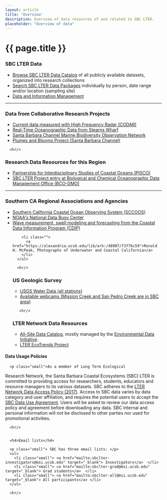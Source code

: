 ```yaml
---
layout: article
title: 'Overview'
description: Overview of data resources of and related to SBC LTER.
placeholder: "Overview of data"
---
```


<h1>{{ page.title }}</h1>

<div id="main-container">
  <div class="row">
  <!-- fun stuff -->
    <div class="col-md-9">

  <h3 class="">SBC LTER Data</h3>
      <ul> 
        <li class="">
          <a href="{{page.url}}catalog/">Browse SBC LTER Data Catalog</a> of all publicly available datasets, organized into research collections
        </li>               
        <li class="">
          <a href="{{page.url}}catalog/search/">Search SBC LTER Data Packages</a> individually by person, date range and/or location (sampling site)
        </li>
        <!-- possibly, quick search here -->
        <li class="">
          <a href="{{page.url}}management">Data and Information Management</a>
        </li>
      </ul>

<hr/>
       
  <h3>Data from Collaborative Research Projects</h3>
      <ul>
        <li class="">
          <a href="http://www.icess.ucsb.edu/">Current data measured with High Frequency Radar (CODAR)</a> 
        </li>
        <li class="">
         <a href="{{page.url}}visuals/stearns-wharf">Real-Time Oceanographic Data from Stearns Wharf</a> 
        </li>
        <li class="">
          <a href="http://sbc.marinebon.org">Santa Barbara Channel Marine Biodiversity Observation Network</a> 
        </li>       
        <li class="">
          <a href="http://www.oceancolor.ucsb.edu/plumes_and_blooms/">Plumes and Blooms Project (Santa Barbara Channel)</a> 
        </li>
      </ul>

      <hr/>
  <h3>Research Data Resources for this Region</h3>
      <ul>
        <li  class="">
          <a href="http://www.piscoweb.org">Partnership for Interdisciplinary Studies of Coastal Oceans (PISCO)</a>
        </li>
        <li class="">
          <a href="http://www.bco-dmo.org/project/2227">SBC LTER Project entry at Biological and Chemical Oceanographic Data Management Office (BCO-DMO)</a>
        </li>   
      </ul>
      <hr/>
      <h3>Southern CA Regional Associations and Agencies</h3>
        <ul>
        <li class="">
          <a href="http://sccoos.org" >Southern California Coastal Ocean Observing System (SCCOOS)</a>
        </li>
        <li class="">
          <a href="http://www.ndbc.noaa.gov" >NOAA's National Data Buoy Center</a>
        </li>
        <li class="">
          <a href="http://cdip.ucsd.edu">Wave measurement, swell
            modeling and forecasting from the Coastal Data Information Program (CDIP)</a> 
        </li>

        <li class="">
          <a href="https://alexandria.ucsb.edu/lib/ark:/48907/f3f76c59">Ronald H. McPeak, Photographs of Underwater and Coastal California</a>
        </li>
      </ul>
  
      <hr/>
  <h3>US Geologic Survey</h3>
        <ul>
         <li class="">
           <a href="http://waterdata.usgs.gov">USGS Water Data (all stations)</a> 
         </li>
         <li class="">
           <a href="http://ca.water.usgs.gov/webcams">Available webcams (Mission Creek and San Pedro Creek are in SBC area)</a>
         </li>    
       </ul>

       <hr/>
  <h3>LTER Network Data Resources</h3>
       <ul>
         <li class="">
           <a href="https://lternet.edu/using-lter-data/" target="offline">All-Site Data Catalog</a>, mostly managed by the
           <a href="https://environmentaldatainitiative.org">Environmental Data Initiative</a>.
         </li>
         <li class="">
           <a href="http://ecotrends.info" target="offline">LTER EcoTrends Project</a>
         </li>
       </ul>
     </div> 
     <!-- close col with all these links. -->


<!-- policies, internal access, noarrower  col -->
<div class="col-md-3">
<!-- policies -->
<h4>Data Usage Policies</h4>

      <p class="small">As a member of Long Term Ecological 
Research Network, the Santa Barbara Coastal Ecosystems (SBC) LTER 
is committed to providing access for researchers, students, educators and resource managers to its 
various datasets. SBC adheres to the <a href="https://lternet.edu/data-access-policy/" >LTER Network Data Access Policy (2017)</a>.
Access to SBC data varies by data category and user affiliation, and requires the potential users to 
accept the <a href="{{page.url}}policies">SBC Data Use Agreement</a>. 
Users will be asked to review our data access policy and agreement before downloading any data. 
SBC internal and personal information will not be disclosed to other parties nor used for promotional activities.</p>

      <hr/> 


      <h4>Email lists</h4>

      <p class="small"> SBC has three email lists: </p>
      <ul>
        <li class="small"> <a href="mailto:sbclter-investigators@msi.ucsb.edu" target="_blank"> Investigators</a>  </li>
        <li class="small"> <a href="mailto:sbclter-grad@msi.ucsb.edu" target="_blank"> Grad students</a>  </li>
        <li class="small"> <a href="mailto:sbclter-all@msi.ucsb.edu" target="_blank"> All participants</a> </li>
      </ul>

      <hr/> 


</div> <!-- close right col -->
</div> <!-- close row -->
</div> <!-- cose main container -->

<script src="/assets/js/simple_search.js"/></script>
